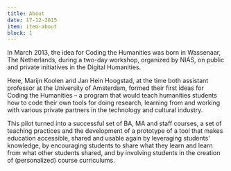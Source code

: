```yaml
---
title: About
date: 17-12-2015
item: item-about
block: 1
---
```

In March 2013, the idea for Coding the Humanities was born in Wassenaar, The Netherlands, during a two-day workshop, organized by NIAS, on public and private initiatives in the Digital Humanities.

Here, Marijn Koolen and Jan Hein Hoogstad, at the time both assistant professor at the University of Amsterdam, formed their first ideas for Coding the Humanities – a program that would teach humanities students how to code their own tools for doing research, learning from and working with various private partners in the technology and cultural industry. 

This pilot turned into a successful set of BA, MA and staff courses, a set of teaching practices and the development of a prototype of a tool that makes education accessible, shared and usable again by leveraging students’ knowledge, by encouraging students to share what they learn and learn from what other students shared, and by involving students in the creation of (personalized) course curriculums.
